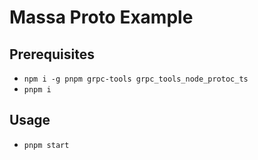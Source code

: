 # Massa Proto Example

## Prerequisites

- `npm i -g pnpm grpc-tools grpc_tools_node_protoc_ts`
- `pnpm i`

## Usage

- `pnpm start`